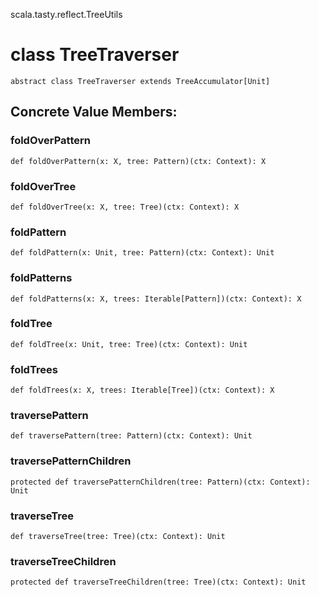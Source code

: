 scala.tasty.reflect.TreeUtils
# class TreeTraverser

<pre><code class="language-scala" >abstract class TreeTraverser extends TreeAccumulator[Unit]</pre></code>
## Concrete Value Members:
### foldOverPattern
<pre><code class="language-scala" >def foldOverPattern(x: X, tree: Pattern)(ctx: Context): X</pre></code>

### foldOverTree
<pre><code class="language-scala" >def foldOverTree(x: X, tree: Tree)(ctx: Context): X</pre></code>

### foldPattern
<pre><code class="language-scala" >def foldPattern(x: Unit, tree: Pattern)(ctx: Context): Unit</pre></code>

### foldPatterns
<pre><code class="language-scala" >def foldPatterns(x: X, trees: Iterable[Pattern])(ctx: Context): X</pre></code>

### foldTree
<pre><code class="language-scala" >def foldTree(x: Unit, tree: Tree)(ctx: Context): Unit</pre></code>

### foldTrees
<pre><code class="language-scala" >def foldTrees(x: X, trees: Iterable[Tree])(ctx: Context): X</pre></code>

### traversePattern
<pre><code class="language-scala" >def traversePattern(tree: Pattern)(ctx: Context): Unit</pre></code>

### traversePatternChildren
<pre><code class="language-scala" >protected def traversePatternChildren(tree: Pattern)(ctx: Context): Unit</pre></code>

### traverseTree
<pre><code class="language-scala" >def traverseTree(tree: Tree)(ctx: Context): Unit</pre></code>

### traverseTreeChildren
<pre><code class="language-scala" >protected def traverseTreeChildren(tree: Tree)(ctx: Context): Unit</pre></code>

